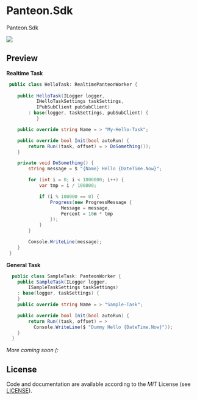 # Panteon.Sdk
Panteon.Sdk

![](https://github.com/PanteonProject/panteon-dashboard/blob/master/misc/path4141.png)  


## Preview  

**Realtime Task**  
```csharp
 public class HelloTask: RealtimePanteonWorker {
 	
 	public HelloTask(ILogger logger, 
 	       IHelloTaskSettings taskSettings, 
 	       IPubSubClient pubSubClient)
 	    : base(logger, taskSettings, pubSubClient) {
           }

 	public override string Name = > "My-Hello-Task";

 	public override bool Init(bool autoRun) {
 		return Run((task, offset) = > DoSomething());
 	}

 	private void DoSomething() {
 		string message = $ "{Name} Hello {DateTime.Now}";

 		for (int i = 0; i < 1000000; i++) {
 			var tmp = i / 100000;

 			if (i % 100000 == 0) {
 				Progress(new ProgressMessage {
 					Message = message, 
 					Percent = 10m * tmp
 				});
 			}
 		}

 		Console.WriteLine(message);
 	}
 }
```

**General Task**  
```csharp
  public class SampleTask: PanteonWorker {
  	public SampleTask(ILogger logger, 
  		ISampleTaskSettings taskSettings)
  	: base(logger, taskSettings) {
  	}
  	public override string Name = > "Sample-Task";

  	public override bool Init(bool autoRun) {
  		return Run((task, offset) = >
  		  Console.WriteLine($ "Dummy Hello {DateTime.Now}"));
  	}
  }
```

_More coming soon (:_

## License
Code and documentation are available according to the *MIT* License (see [LICENSE](https://raw.githubusercontent.com/PanteonProject/Panteon.Sdk/master/LICENSE)).
